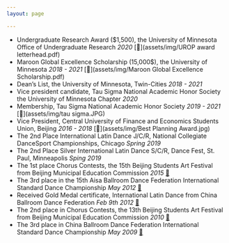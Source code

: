 ```yaml
---
layout: page

---
```

* Undergraduate Research Award ($1,500), the University of Minnesota Office of Undergraduate Research *2020* [📄](assets/img/UROP award letterhead.pdf) 
* Maroon Global Excellence Scholarship (15,000$), the University of Minnesota *2018 - 2021* [📄](assets/img/Maroon Global Excellence Scholarship.pdf)
* Dean’s List, the University of Minnesota, Twin-Cities *2018 - 2021*
* Vice president candidate, Tau Sigma National Academic Honor Society the University of Minnesota Chapter *2020*
* Membership, Tau Sigma National Academic Honor Society *2019 - 2021* [📄](assets/img/tau sigma.JPG)
* Vice President, Central University of Finance and Economics Students Union, Beijing *2016 - 2018* [📄](assets/img/Best Planning Award.jpg)
* The 2nd Place International Latin Dance J/C/R, National Collegiate DanceSport Championships, Chicago *Spring 2019* 
* The 2nd Place Silver International Latin Dance S/C/R, Dance Fest, St. Paul, Minneapolis *Sping 2019*
* The 1st place Chorus Contests, the 15th Beijing Students Art Festival from Beijing Municipal Education Commission *2015* [📄](assets/img/15chorus.jpg)
* The 3rd place in the 15th Aisa Ballroom Dance Federation International Standard Dance Championship *May 2012* [📄](assets/img/abdf2.jpg)
* Received Gold Medal certificate, International Latin Dance from China Ballroom Dance Federation *Feb 9th 2012* [📄](assets/img/gold.jpg)
* The 2nd place in Chorus Contests, the 13th Beijing Students Art Festival from Beijing Municipal Education Commission *2010* [📄](assets/img/13chorus.jpg)
* The 3rd place in China Ballroom Dance Federation International Standard Dance Championship *May 2009* [📄](assets/img/2009cbdf.jpg)
